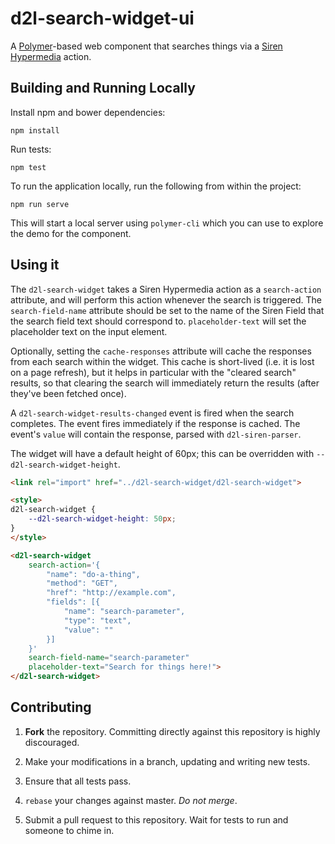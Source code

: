 # d2l-search-widget-ui

A [Polymer][polymer]-based web component that searches things via a [Siren
Hypermedia][siren] action.

## Building and Running Locally

Install npm and bower dependencies:

```shell
npm install
```

Run tests:

```shell
npm test
```

To run the application locally, run the following from within the project:

```shell
npm run serve
```

This will start a local server using `polymer-cli` which you can use to explore
the demo for the component.

## Using it

The `d2l-search-widget` takes a Siren Hypermedia action as a `search-action`
attribute, and will perform this action whenever the search is triggered. The
`search-field-name` attribute should be set to the name of the Siren Field that
the search field text should correspond to. `placeholder-text` will set the
placeholder text on the input element.

Optionally, setting the `cache-responses` attribute will cache the responses
from each search within the widget. This cache is short-lived (i.e. it is lost
on a page refresh), but it helps in particular with the "cleared search"
results, so that clearing the search will immediately return the results (after
they've been fetched once).

A `d2l-search-widget-results-changed` event is fired when the search completes.
The event fires immediately if the response is cached. The event's `value` will
contain the response, parsed with `d2l-siren-parser`.

The widget will have a default height of 60px; this can be overridden with
`--d2l-search-widget-height`.

```html
<link rel="import" href="../d2l-search-widget/d2l-search-widget">

<style>
d2l-search-widget {
	--d2l-search-widget-height: 50px;
}
</style>

<d2l-search-widget
	search-action='{
		"name": "do-a-thing",
		"method": "GET",
		"href": "http://example.com",
		"fields": [{
			"name": "search-parameter",
			"type": "text",
			"value": ""
		}]
	}'
	search-field-name="search-parameter"
	placeholder-text="Search for things here!">
</d2l-search-widget>
```

## Contributing

1. **Fork** the repository. Committing directly against this repository is
highly discouraged.

2. Make your modifications in a branch, updating and writing new tests.

3. Ensure that all tests pass.

4. `rebase` your changes against master. *Do not merge*.

5. Submit a pull request to this repository. Wait for tests to run and someone
to chime in.

[polymer]: https://www.polymer-project.org/1.0/
[siren]: https://github.com/kevinswiber/siren
